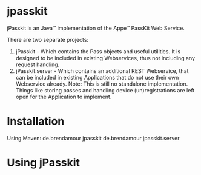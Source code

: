 jpasskit
========

jPasskit is an Java&trade; implementation of the Appe&trade; PassKit Web Service.

There are two separate projects:
1. jPasskit - Which contains the Pass objects and useful utilities. It is designed to be included in existing Webservices, thus not including any request handling.
2. jPasskit.server -  Which contains an additional REST Webservice, that can be included in existing Applications that do not use their own Webservice already. Note: This is still no standalone implementation. Things like storing passes and handling device (un)registrations are left open for the Application to implement.

# Installation
Using Maven:
	<dependency>
		<groupId>de.brendamour</groupId>
		<artifactId>jpasskit</artifactId>
	</dependency>
	<dependency>
		<groupId>de.brendamour</groupId>
		<artifactId>jpasskit.server</artifactId>
	</dependency>
	
# Using jPasskit